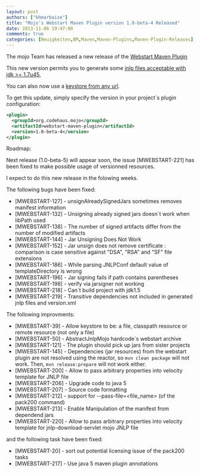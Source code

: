 ```yaml
---
layout: post
authors: ["khmarbaise"]
title: "Mojo's Webstart Maven Plugin version 1.0-beta-4 Released"
date: 2013-11-06 19:47:00
comments: true
categories: [Neuigkeiten,BM,Maven,Maven-Plugins,Maven-Plugin-Releases]
---
```

The mojo Team has released a new release of the 
[Webstart Maven Plugin](http://mojo.codehaus.org/webstart/webstart-maven-plugin/upgrade.html)

This new version permits you to generate some [jnlp files acceptable with jdk >= 1.7u45](http://jira.codehaus.org/browse/MWEBSTART-213), 

You can also now use a [keystore from any url](http://jira.codehaus.org/browse/MWEBSTART-39).

<!-- more -->

To get this update, simply specify the version in your project`s
plugin configuration:

``` xml
<plugin>
  <groupId>org.codehaus.mojo</groupId>
  <artifactId>webstart-maven-plugin</artifactId>
  <version>1.0-beta-4</version>
</plugin>
```

Roadmap:

Next release (1.0-beta-5) will appear soon, the issue [MWEBSTART-221] has 
been fixed to make possible usage of versionned resources. 

I expect to do this new release in the folowing weeks.


The following bugs have been fixed:

 * [MWEBSTART-127] - unsignAlreadySignedJars sometimes removes manifest information
 * [MWEBSTART-132] - Unsigning already signed jars doesn`t work when libPath used
 * [MWEBSTART-138] - The number of signed artifacts differ from the number of modified artifacts
 * [MWEBSTART-144] - Jar Unsigning Does Not Work
 * [MWEBSTART-152] - Jar unsign does not remove certificate : comparison is case sensitive against "DSA", "RSA" and "SF" file extensions
 * [MWEBSTART-186] - While parsing JNLPConf default value of templateDirectory is wrong
 * [MWEBSTART-196] - Jar signing fails if path contains parentheses
 * [MWEBSTART-198] - verify via jarsigner not working
 * [MWEBSTART-218] - Can`t build project with jdk1.5
 * [MWEBSTART-219] - Transitive dependencies not included in generated jnlp files and version.xml

The following improvments:

 * [MWEBSTART-39] - Allow keystore to be: a file, classpath resource or remote resource (not only a file)
 * [MWEBSTART-50] - AbstractJnlpMojo hardcode`s webstart archive
 * [MWEBSTART-121] - The plugin should pick up jars from sister projects 
 * [MWEBSTART-145] - Dependencies (jar resources) from the webstart plugin are not resolved using the reactor, so ```mvn clean package``` will not work. Then, ```mvn release:prepare``` will not work either.
 * [MWEBSTART-200] - Allow to pass arbitrary properties into velocity template for JNLP file
 * [MWEBSTART-206] - Upgrade code to java 5
 * [MWEBSTART-207] - Source code formatting
 * [MWEBSTART-212] - support for --pass-file=<file_name> (of the pack200 command)
 * [MWEBSTART-213] - Enable Manipulation of the manifest from dependend jars
 * [MWEBSTART-220] - Allow to pass arbitrary properties into velocity template for jnlp-download-servlet mojo JNLP file

and the following task have been fixed:

* [MWEBSTART-20] - sort out potential licensing issue of the pack200 tasks
* [MWEBSTART-217] - Use java 5 maven plugin annotations

